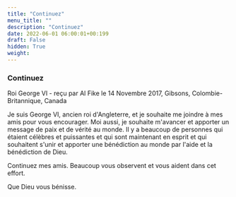 ```yaml
---
title: "Continuez"
menu_title: ""
description: "Continuez"
date: 2022-06-01 06:00:01+00:199
draft: False
hidden: True
weight:
---
```

### Continuez

Roi George VI - reçu par Al Fike le 14 Novembre 2017, Gibsons, Colombie-Britannique, Canada

Je suis George VI, ancien roi d'Angleterre, et je souhaite me joindre à mes amis pour vous encourager. Moi aussi, je souhaite m'avancer et apporter un message de paix et de vérité au monde. Il y a beaucoup de personnes qui étaient célèbres et puissantes et qui sont maintenant en esprit et qui souhaitent s'unir et apporter une bénédiction au monde par l'aide et la bénédiction de Dieu.

Continuez mes amis. Beaucoup vous observent et vous aident dans cet effort.

Que Dieu vous bénisse.



